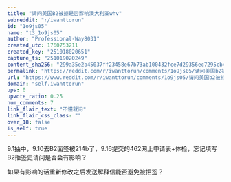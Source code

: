```yaml
---
title: "请问美国B2被拒是否影响澳大利亚whv"
subreddit: "r/iwanttorun"
id: "1o9js05"
name: "t3_1o9js05"
author: "Professional-Way8031"
created_utc: 1760753211
created_key: "251018020651"
capture_ts: "251019020249"
content_sha256: "299a35e2b45037ff23458e67b73ab100432fce7d29356ec7295cb409611e859d"
permalink: "https://reddit.com/r/iwanttorun/comments/1o9js05/请问美国b2被拒是否影响澳大利亚whv/"
url: "https://www.reddit.com/r/iwanttorun/comments/1o9js05/请问美国b2被拒是否影响澳大利亚whv/"
domain: "self.iwanttorun"
ups: 0
upvote_ratio: 0.25
num_comments: 7
link_flair_text: "不懂就问"
link_flair_css_class: ""
over_18: false
is_self: true
---
```


9.1抽中，9.10去B2面签被214b了，9.16提交的462网上申请表+体检，忘记填写B2拒签史请问是否会有影响？

如果有影响的话重新修改之后发送解释信能否避免被拒签？
